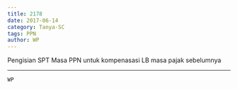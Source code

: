 ```yaml
---
title: 2178
date: 2017-06-14
category: Tanya-SC
tags: PPN
author: WP
---
```


Pengisian SPT Masa PPN untuk kompenasasi LB masa pajak sebelumnya

---



`WP`
